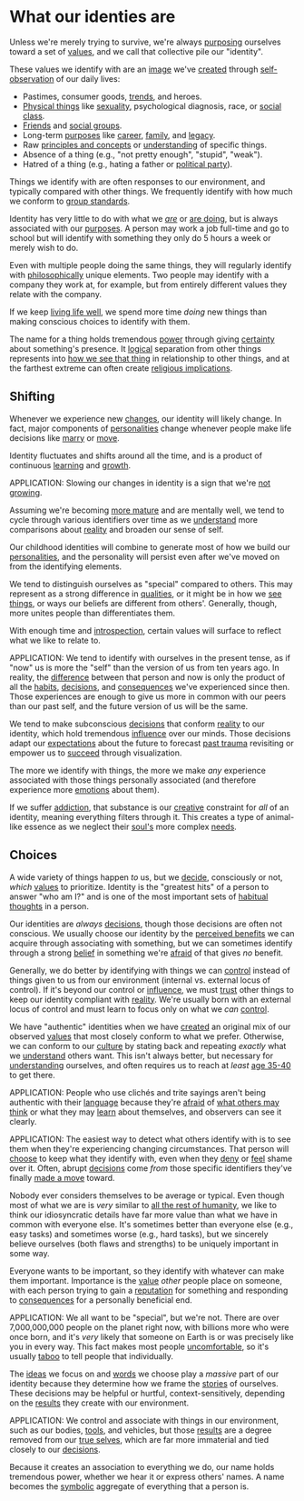 
# What our identies are

Unless we're merely trying to survive, we're always [purposing](purpose.md) ourselves toward a set of [values](values.md), and we call that collective pile our "identity".

These values we identify with are an [image](image.md) we've [created](creations.md) through [self-observation](awareness.md) of our daily lives:

- Pastimes, consumer goods, [trends](trends.md), and heroes.
- [Physical things](reality.md) like [sexuality](gender.md), psychological diagnosis, race, or [social class](classes.md).
- [Friends](people-friends.md) and [social groups](groups-member.md).
- Long-term [purposes](purpose.md) like [career](jobs-1_why.md), [family](people-family.md), and [legacy](legacy.md).
- Raw [principles and concepts](values.md) or [understanding](understanding.md) of specific things.
- Absence of a thing (e.g., "not pretty enough", "stupid", "weak").
- Hatred of a thing (e.g., hating a father or [political party](politics-conservativeliberal.md)).

Things we identify with are often responses to our environment, and typically compared with other things. We frequently identify with how much we conform to [group standards](people-rules.md).

Identity has very little to do with what we *[are](humanity.md)* or [are doing](results.md), but is always associated with our [purposes](purpose.md). A person may work a job full-time and go to school but will identify with something they only do 5 hours a week or merely wish to do.

Even with multiple people doing the same things, they will regularly identify with [philosophically](philosophy.md) unique elements. Two people may identify with a company they work at, for example, but from entirely different values they relate with the company.

If we keep [living life well](goodlife.md), we spend more time *doing* new things than making conscious choices to identify with them.

The name for a thing holds tremendous [power](power.md) through giving [certainty](understanding-certainty.md) about something's presence. It [logical](logic.md) separation from other things represents into [how we see that thing](image.md) in relationship to other things, and at the farthest extreme can often create [religious implications](religion.md).

## Shifting

Whenever we experience new [changes](people-changes.md), our identity will likely change. In fact, major components of [personalities](personality.md) change whenever people make life decisions like [marry](relationships-marriage.md) or [move](home-moving.md).

Identity fluctuates and shifts around all the time, and is a product of continuous [learning](understanding.md) and [growth](people-changes.md).

APPLICATION: Slowing our changes in identity is a sign that we're [not growing](meaning.md).

Assuming we're becoming [more mature](maturity.md) and are mentally well, we tend to cycle through various identifiers over time as we [understand](understanding.md) more comparisons about [reality](reality.md) and broaden our sense of self.

Our childhood identities will combine to generate most of how we build our [personalities](personality.md), and the personality will persist even after we've moved on from the identifying elements.

We tend to distinguish ourselves as "special" compared to others. This may represent as a strong difference in [qualities](values.md), or it might be in how we [see things](image.md), or ways our beliefs are different from others'. Generally, though, more unites people than differentiates them.

With enough time and [introspection](awareness.md), certain values will surface to reflect what we like to relate to.

APPLICATION: We tend to identify with ourselves in the present tense, as if "now" us is more the "self" than the version of us from ten years ago. In reality, the [difference](people-changes.md) between that person and now is only the product of all the [habits](habits.md), [decisions](people-decisions.md), and [consequences](results.md) we've experienced since then. Those experiences are enough to give us more in common with our peers than our past self, and the future version of us will be the same.

We tend to make subconscious [decisions](people-decisions.md) that conform [reality](reality.md) to our identity, which hold tremendous [influence](influence.md) over our minds. Those decisions adapt our [expectations](imagination.md) about the future to forecast [past trauma](hardship-ptsd.md) revisiting or empower us to [succeed](success-1_why.md) through visualization.

The more we identify with things, the more we make *any* experience associated with those things personally associated (and therefore experience more [emotions](mind-feelings.md) about them).

If we suffer [addiction](addiction.md), that substance is our [creative](mind-creativity.md) constraint for *all* of an identity, meaning everything filters through it. This creates a type of animal-like essence as we neglect their [soul's](humanity.md) more complex [needs](meaning-checklist.md).

## Choices

A wide variety of things happen *to* us, but we [decide](people-decisions.md), consciously or not, *which* [values](values.md) to prioritize. Identity is the "greatest hits" of a person to answer "who am I?" and is one of the most important sets of [habitual thoughts](habits.md) in a person.

Our identities are *always* [decisions](people-decisions.md), though those decisions are often not conscious. We usually choose our identity by the [perceived benefits](purpose.md) we can acquire through associating with something, but we can sometimes identify through a strong [belief](understanding-certainty.md) in something we're [afraid](mind-feelings-fear.md) of that gives *no* benefit.

Generally, we do better by identifying with things we can [control](results.md) instead of things given to us from our environment (internal vs. external locus of control). If it's beyond our control or [influence](influence.md), we must [trust](understanding-certainty.md) other things to keep our identity compliant with [reality](reality.md). We're usually born with an external locus of control and must learn to focus only on what we *can* [control](results.md).

We have "authentic" identities when we have [created](mind-creativity.md) an original mix of our observed [values](values.md) that most closely conform to what we prefer. Otherwise, we can conform to our [culture](people-culture.md) by stating back and repeating *exactly* what we [understand](understanding.md) others want. This isn't always better, but necessary for [understanding](understanding.md) ourselves, and often requires us to reach at *least* [age 35-40](maturity.md) to get there.

APPLICATION: People who use clichés and trite sayings aren't being authentic with their [language](language.md) because they're [afraid](mind-feelings-fear.md) of [what others may think](morality-taboo.md) or what they may [learn](understanding.md) about themselves, and observers can see it clearly.

APPLICATION: The easiest way to detect what others identify with is to see them when they're experiencing changing circumstances. That person will [choose](people-decisions.md) to keep what they identify with, even when they [deny](image-distortion.md) or [feel](mind-feelings.md) shame over it. Often, abrupt [decisions](people-decisions.md) come *from* those specific identifiers they've finally [made a move](results.md) toward.

Nobody ever considers themselves to be average or typical. Even though most of what we are is *very* similar to [all the rest of humanity](humanity-universals.md), we like to think our idiosyncratic details have far more value than what we have in common with everyone else. It's sometimes better than everyone else (e.g., easy tasks) and sometimes worse (e.g., hard tasks), but we sincerely believe ourselves (both flaws and strengths) to be uniquely important in some way.

Everyone wants to be important, so they identify with whatever can make them important. Importance is the [value](purpose.md) *other* people place on someone, with each person trying to gain a [reputation](image.md) for something and responding to [consequences](results.md) for a personally beneficial end.

APPLICATION: We all want to be "special", but we're not. There are over 7,000,000,000 people on the planet right now, with billions more who were once born, and it's *very* likely that someone on Earth is or was precisely like you in every way. This fact makes most people [uncomfortable](mind-feelings.md), so it's usually [taboo](morality-taboo.md) to tell people that individually.

The [ideas](values.md) we focus on and [words](language.md) we choose play a *massive* part of our identity because they determine how we frame the [stories](stories.md) of ourselves. These decisions may be helpful or hurtful, context-sensitively, depending on the [results](results.md) they create with our environment.

APPLICATION: We control and associate with things in our environment, such as our bodies, [tools](technology.md), and vehicles, but those [results](results.md) are a degree removed from our [true selves](humanity.md), which are far more immaterial and tied closely to our [decisions](people-decisions.md).

Because it creates an association to everything we do, our name holds tremendous power, whether we hear it or express others' names. A name becomes the [symbolic](symbols.md) aggregate of everything that a person is.
